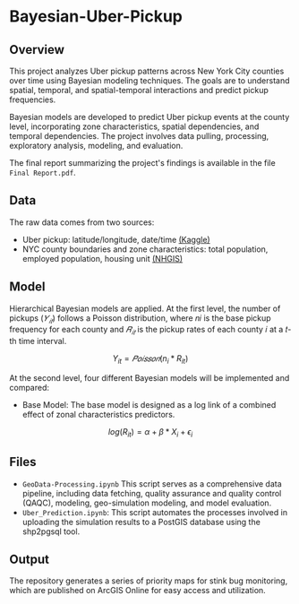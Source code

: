 # Bayesian-Uber-Pickup

## Overview

This project analyzes Uber pickup patterns across New York City counties over time using Bayesian modeling techniques. The goals are to understand spatial, temporal, and spatial-temporal interactions and predict pickup frequencies. 

Bayesian models are developed to predict Uber pickup events at the county level, incorporating zone characteristics, spatial dependencies, and temporal dependencies. The project involves data pulling, processing, exploratory analysis, modeling, and evaluation.

The final report summarizing the project's findings is available in the file `Final Report.pdf`.

## Data
The raw data comes from two sources:
 
  * Uber pickup: latitude/longitude, date/time [(Kaggle)](https://www.kaggle.com/fivethirtyeight/uber-pickups-in-new-york-city)
  * NYC county boundaries and zone characteristics: total population, employed population, housing unit [(NHGIS)](https://data2.nhgis.org/main)

## Model
Hierarchical Bayesian models are applied. At the first level, the number of pickups ($𝑌_{𝑖𝑡}$) follows a Poisson distribution, where 𝑛𝑖 is the base pickup frequency for each county and $𝑅_{𝑖𝑡}$ is the pickup rates of each county 𝑖 at a 𝑡-th time interval.

$$
Y_{it} = 𝑃𝑜𝑖𝑠𝑠𝑜𝑛(n_i* R_{it})
$$

At the second level, four different Bayesian models will be implemented and compared:
 * Base Model: The base model is designed as a log link of a combined effect of zonal characteristics predictors.

 $$
 log(R_{it}) = \alpha + \beta * X_i + \epsilon_i
 $$

## Files
  * `GeoData-Processing.ipynb` This script serves as a comprehensive data pipeline, including data fetching, quality assurance and quality control (QAQC), modeling, geo-simulation modeling, and model evaluation.
  * `Uber_Prediction.ipynb`:  This script automates the processes involved in uploading the simulation results to a PostGIS database using the shp2pgsql tool.

## Output
The repository generates a series of priority maps for stink bug monitoring, which are published on ArcGIS Online for easy access and utilization.

